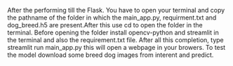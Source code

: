 After the performing till the Flask. You have to open your terminal and copy the pathname of the folder in which the main_app.py, requirment.txt and dog_breed.h5 are present.After this use cd to open the folder in the terminal. Before opening the folder install opencv-python and streamlit in the terminal and also the requirement.txt file. After all this completion, type streamlit run main_app.py this will open a webpage in your browers. To test the model download some breed dog images from interent and predict.
